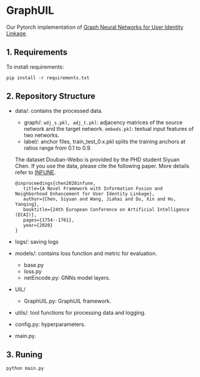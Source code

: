 # GraphUIL
Our Pytorch implementation of [Graph Neural Networks for User Identity Linkage](https://arxiv.org/pdf/1903.02174).

## 1. Requirements
To install requirements:
```setup
pip install -r requirements.txt
```

## 2. Repository Structure
- data/: contains the processed data.
    - graph/: `adj_s.pkl, adj_t.pkl`: adjacency matrices of the source network and the target network.
              `embeds.pkl`: textual input features of two networks.
    - label/: anchor files, train_test_0.x.pkl splits the training anchors at ratios range from 0.1 to 0.9.
    
    The dataset Douban-Weibo is provided by the PHD student Siyuan Chen. If you use the data, please cite the following paper. More details refer to [INFUNE](https://github.com/hilbert9221/INFUNE).
   
     ```
    @inproceedings{chen2020infune,
        title={A Novel Framework with Information Fusion and Neighborhood Enhancement for User Identity Linkage},
        author={Chen, Siyuan and Wang, Jiahai and Du, Xin and Hu, Yanqing},
        booktitle={24th European Conference on Artificial Intelligence (ECAI)},
        pages={1754--1761},
        year={2020}
    }
    ```

- logs/: saving logs 
- models/: contains loss function and metric for evaluation. 
    - base.py
    - loss.py 
    - netEncode.py: GNNs model layers.
- UIL/
    - GraphUIL.py: GraphUIL framework.
- utils/: tool functions for processing data and logging.
- config.py: hyperparameters.
- main.py.

## 3. Runing
```
python main.py
```
